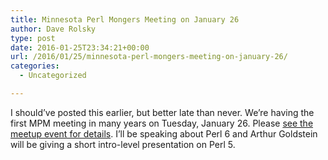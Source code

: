 ```yaml
---
title: Minnesota Perl Mongers Meeting on January 26
author: Dave Rolsky
type: post
date: 2016-01-25T23:34:21+00:00
url: /2016/01/25/minnesota-perl-mongers-meeting-on-january-26/
categories:
  - Uncategorized

---
```

I should&#8217;ve posted this earlier, but better late than never. We&#8217;re having the first MPM meeting in many years on Tuesday, January 26. Please [see the meetup event for details][1]. I&#8217;ll be speaking about Perl 6 and Arthur Goldstein will be giving a short intro-level presentation on Perl 5.

 [1]: http://www.meetup.com/Minnesota-Perl-User-Group/events/227675957/